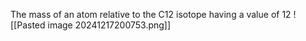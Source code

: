The mass of an atom relative to the C12 isotope having a value of 12
![[Pasted image 20241217200753.png]]

